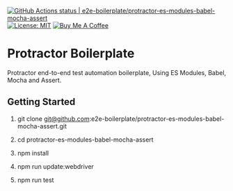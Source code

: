 [![GitHub Actions status | e2e-boilerplate/protractor-es-modules-babel-mocha-assert](https://github.com/e2e-boilerplate/protractor-es-modules-babel-mocha-assert/workflows/protractor-es-modules-babel-mocha-assert/badge.svg)](https://github.com/e2e-boilerplate/protractor-es-modules-babel-mocha-assert/actions?workflow=protractor-es-modules-babel-mocha-assert) [![License: MIT](https://img.shields.io/badge/License-MIT-yellow.svg)](https://opensource.org/licenses/MIT) [![Buy Me A Coffee](https://img.shields.io/badge/buy-me%20coffee-orange)](https://www.buymeacoffee.com/xgirma)

# Protractor Boilerplate

Protractor end-to-end test automation boilerplate, Using ES Modules, Babel, Mocha and Assert.

## Getting Started

1. git clone git@github.com:e2e-boilerplate/protractor-es-modules-babel-mocha-assert.git

2. cd protractor-es-modules-babel-mocha-assert

3. npm install

4. npm run update:webdriver

5. npm run test
